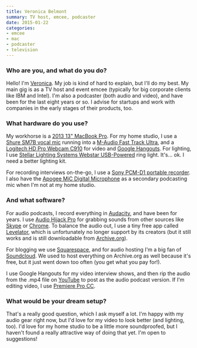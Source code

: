 ```yaml
---
title: Veronica Belmont
summary: TV host, emcee, podcaster
date: 2015-01-22
categories:
- emcee
- mac
- podcaster
- television
---
```


### Who are you, and what do you do?

Hello! I'm [Veronica](http://www.veronicabelmont.com/ "Veronica's website."). My job is kind of hard to explain, but I'll do my best. My main gig is as a TV host and event emcee (typically for big corporate clients like IBM and Intel). I'm also a podcaster (both audio and video), and have been for the last eight years or so. I advise for startups and work with companies in the early stages of their products, too. 

### What hardware do you use?

My workhorse is a [2013 13" MacBook Pro][macbook-pro]. For my home studio, I use a [Shure SM7B vocal mic][sm7b] running into a [M-Audio Fast Track Ultra][fast-track-ultra], and a [Logitech HD Pro Webcam C910][c910] for video and [Google Hangouts][google-hangouts]. For lighting, I use [Stellar Lighting Systems Webstar USB-Powered][webstar-usb-powered-led-ringlight] ring light. It's... ok. I need a better lighting kit. 

For recording interviews on-the-go, I use a [Sony PCM-D1 portable recorder][pcm-d1]. I also have the [Apogee MiC Digital Microphone][mic] as a secondary podcasting mic when I'm not at my home studio.

### And what software?

For audio podcasts, I record everything in [Audacity][], and have been for years. I use [Audio Hijack Pro][audio-hijack-pro] for grabbing sounds from other sources like [Skype][] or [Chrome][]. To balance the audio out, I use a tiny free app called [Levelator][the-levelator], which is unfortunately no longer support by its creators (but it still works and is still downloadable from [Archive.org](https://archive.org/ "A non-profit Internet history collection.")). 

For blogging we use [Squarespace][], and for audio hosting I'm a big fan of [Soundcloud][]. We used to host everything on Archive.org as well because it's free, but it just went down too often (you get what you pay for!).

I use Google Hangouts for my video interview shows, and then rip the audio from the .mp4 file on [YouTube][] to post as the audio podcast version. If I'm editing video, I use [Premiere Pro CC][premiere-pro].

### What would be your dream setup?

That's a really good question, which I ask myself a lot. I'm happy with my audio gear right now, but I'd love for my video to look better (and lighting, too). I'd love for my home studio to be a little more soundproofed, but I haven't found a really attractive way of doing that yet. I'm open to suggestions!

[audacity]: https://sourceforge.net/projects/audacity/ "An open-source, cross-platform audio editor."
[audio-hijack-pro]: https://www.rogueamoeba.com/audiohijackpro/ "Mac software for recording audio from any source."
[c910]: https://support.logitech.com/en_us/product/6816 "A webcam."
[chrome]: https://www.google.com/intl/en/chrome/browser/ "A WebKit-based browser, where each tab runs in its own thread."
[fast-track-ultra]: https://www.amazon.com/M-Audio-Fast-Track-Ultra-High-Speed/dp/B000Z8U0IY "A USB 2 audio/MIDI interface."
[google-hangouts]: https://hangouts.google.com/ "A voice, video and text chat service."
[macbook-pro]: https://www.apple.com/macbook-pro/ "A laptop."
[mic]: https://www.apogeedigital.com/products/mic "A microphone for iPhones and iPads."
[pcm-d1]: https://www.sony.net/Fun/design/activity/product/pcm-d1_01.html "An audio recorder."
[premiere-pro]: https://en.wikipedia.org/wiki/Adobe_Premiere_Pro "A video editing suite."
[skype]: https://www.skype.com/en/ "Voice and video chat software."
[sm7b]: http://www.shure.com/americas/products/microphones/sm/sm7b-vocal-microphone "A dynamic microphone."
[soundcloud]: https://soundcloud.com/ "An audio creation and sharing service."
[squarespace]: https://www.squarespace.com/ "A site hosting/creation service."
[the-levelator]: https://en.wikipedia.org/wiki/Levelator "Software for auto-adjusting the levels in audio."
[webstar-usb-powered-led-ringlight]: http://www.stellarlightingsystems.com/stellar-lighting-systems-webstar-usb-powered-led-ringlight-for-webcams/ "A USB-powered ringlight for webcams."
[youtube]: https://www.youtube.com/ "A web site for watching 80's TV commercials and bad mashups."
